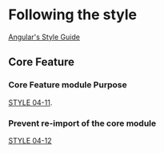 # Following the style

[Angular's Style Guide](https://angular.io/docs/ts/latest/guide/style-guide.html)


## Core Feature
### Core Feature module Purpose
[STYLE 04-11](https://angular.io/docs/ts/latest/guide/style-guide.html#04-11).

### Prevent re-import of the core module
[STYLE 04-12](https://angular.io/docs/ts/latest/guide/style-guide.html#04-12)
